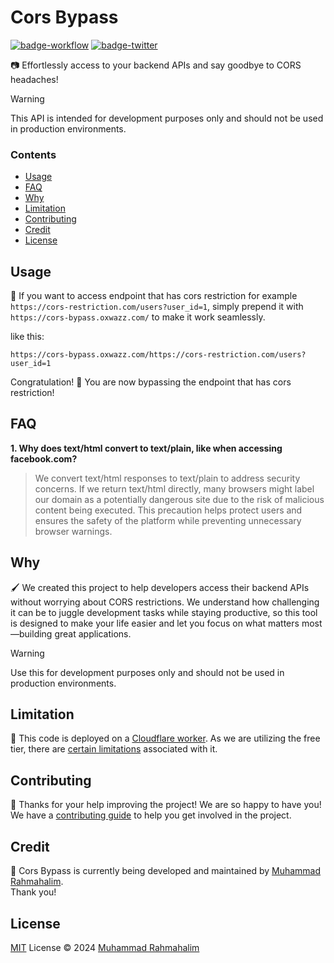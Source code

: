 # Cors Bypass

[badge-workflow]: https://img.shields.io/github/actions/workflow/status/oxwazz/cors_bypass/release.yml
[link-workflow]: https://github.com/oxwazz/cors_bypass/actions/workflows/release.yml
[badge-twitter]: https://img.shields.io/twitter/follow/oxwazz
[link-twitter]: https://x.com/oxwazz

[![badge-workflow]][link-workflow]
[![badge-twitter]][link-twitter]

📷 Effortlessly access to your backend APIs and say goodbye to CORS headaches!

> [!WARNING]
> This API is intended for development purposes only and should not be used in production environments.

### Contents

- [Usage](#usage)
- [FAQ](#faq)
- [Why](#why)
- [Limitation](#limitation)
- [Contributing](#contributing)
- [Credit](#credit)
- [License](#license)

## Usage

🎩 If you want to access endpoint that has cors restriction for example `https://cors-restriction.com/users?user_id=1`,
simply prepend it with `https://cors-bypass.oxwazz.com/` to make it work seamlessly. 

like this:
```
https://cors-bypass.oxwazz.com/https://cors-restriction.com/users?user_id=1
```

Congratulation! 🎉 You are now bypassing the endpoint that has cors restriction!

## FAQ

**1. Why does text/html convert to text/plain, like when accessing facebook.com?**

> We convert text/html responses to text/plain to address security concerns. If we return text/html directly, 
> many browsers might label our domain as a potentially dangerous site due to the risk of malicious content being 
> executed. This precaution helps protect users and ensures the safety of the platform while preventing unnecessary 
> browser warnings.

## Why

🖌️ We created this project to help developers access their backend APIs without worrying about CORS restrictions. 
We understand how challenging it can be to juggle development tasks while staying productive, 
so this tool is designed to make your life easier and let you focus on what matters most—building great applications.

> [!WARNING]
> Use this for development purposes only and should not be used in production environments.

## Limitation

📐 This code is deployed on a [Cloudflare worker](https://developers.cloudflare.com/workers/languages/rust/). As we are
utilizing the free tier, there are [certain limitations](https://developers.cloudflare.com/workers/platform/limits/#worker-limits)
associated with it.

## Contributing

🎈 Thanks for your help improving the project! We are so happy to have you! We have a
[contributing guide](./CONTRIBUTING.md) to help you get involved in the project.

## Credit

📌 Cors Bypass is currently being developed and maintained by [Muhammad Rahmahalim](https://github.com/oxwazz).<br>
Thank you!

## License

[MIT](./LICENSE) License © 2024 [Muhammad Rahmahalim](https://github.com/oxwazz)